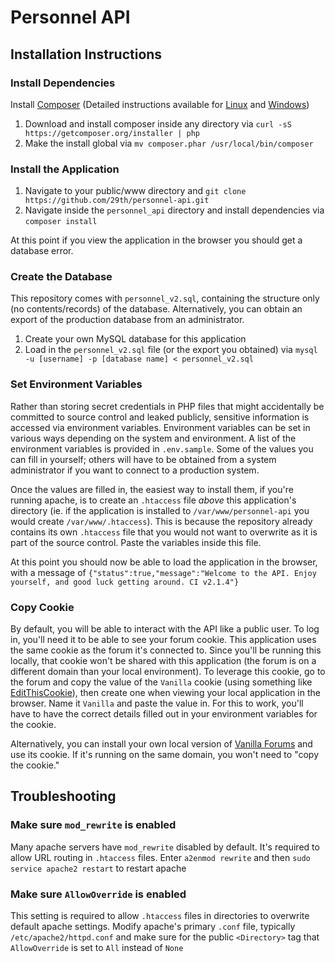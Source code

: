 # Personnel API

## Installation Instructions

### Install Dependencies
Install [Composer](http://getcomposer.org) (Detailed instructions available for [Linux](https://getcomposer.org/doc/00-intro.md#installation-nix) and [Windows](https://getcomposer.org/doc/00-intro.md#installation-windows))
1. Download and install composer inside any directory via `curl -sS https://getcomposer.org/installer | php`
2. Make the install global via `mv composer.phar /usr/local/bin/composer`

### Install the Application
1. Navigate to your public/www directory and `git clone https://github.com/29th/personnel-api.git`
2. Navigate inside the `personnel_api` directory and install dependencies via `composer install`

At this point if you view the application in the browser you should get a database error.

### Create the Database
This repository comes with `personnel_v2.sql`, containing the structure only (no contents/records) of the database. Alternatively, you can obtain an export of the production database from an administrator.
1. Create your own MySQL database for this application
2. Load in the `personnel_v2.sql` file (or the export you obtained) via `mysql -u [username] -p [database name] < personnel_v2.sql`

### Set Environment Variables
Rather than storing secret credentials in PHP files that might accidentally be committed to source control and leaked publicly, sensitive information is accessed via environment variables. Environment variables can be set in various ways depending on the system and environment. A list of the environment variables is provided in `.env.sample`. Some of the values you can fill in yourself; others will have to be obtained from a system administrator if you want to connect to a production system.

Once the values are filled in, the easiest way to install them, if you're running apache, is to create an `.htaccess` file *above* this application's directory (ie. if the application is installed to `/var/www/personnel-api` you would create `/var/www/.htaccess`). This is because the repository already contains its own `.htaccess` file that you would not want to overwrite as it is part of the source control. Paste the variables inside this file.

At this point you should now be able to load the application in the browser, with a message of `{"status":true,"message":"Welcome to the API. Enjoy yourself, and good luck getting around. CI v2.1.4"}`

### Copy Cookie
By default, you will be able to interact with the API like a public user. To log in, you'll need it to be able to see your forum cookie. This application uses the same cookie as the forum it's connected to. Since you'll be running this locally, that cookie won't be shared with this application (the forum is on a different domain than your local environment). To leverage this cookie, go to the forum and copy the value of the `Vanilla` cookie (using something like [EditThisCookie](https://chrome.google.com/webstore/detail/editthiscookie/fngmhnnpilhplaeedifhccceomclgfbg)), then create one when viewing your local application in the browser. Name it `Vanilla` and paste the value in. For this to work, you'll have to have the correct details filled out in your environment variables for the cookie.

Alternatively, you can install your own local version of [Vanilla Forums](http://vanillaforums.org/) and use its cookie. If it's running on the same domain, you won't need to "copy the cookie."

## Troubleshooting
### Make sure `mod_rewrite` is enabled
Many apache servers have `mod_rewrite` disabled by default. It's required to allow URL routing in `.htaccess` files. Enter `a2enmod rewrite` and then `sudo service apache2 restart` to restart apache

### Make sure `AllowOverride` is enabled
This setting is required to allow `.htaccess` files in directories to overwrite default apache settings. Modify apache's primary `.conf` file, typically `/etc/apache2/httpd.conf` and make sure for the public `<Directory>` tag that `AllowOverride` is set to `All` instead of `None`
